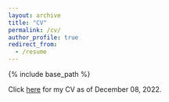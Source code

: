 ```yaml
---
layout: archive
title: "CV"
permalink: /cv/
author_profile: true
redirect_from:
  - /resume
---
```


{% include base_path %}

Click [here](https://drive.google.com/file/d/1ptI91dgM34O0jQMMeOrsWkapiPDrF-UH/view?usp=sharing) for my CV as of December 08, 2022.
